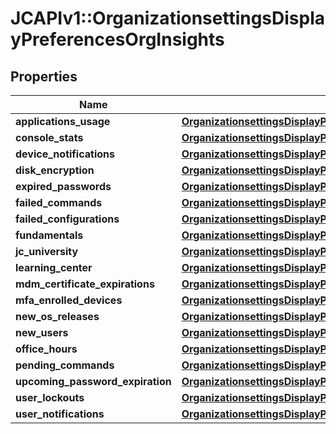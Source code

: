# JCAPIv1::OrganizationsettingsDisplayPreferencesOrgInsights

## Properties
Name | Type | Description | Notes
------------ | ------------- | ------------- | -------------
**applications_usage** | [**OrganizationsettingsDisplayPreferencesOrgInsightsApplicationsUsage**](OrganizationsettingsDisplayPreferencesOrgInsightsApplicationsUsage.md) |  | [optional] 
**console_stats** | [**OrganizationsettingsDisplayPreferencesOrgInsightsConsoleStats**](OrganizationsettingsDisplayPreferencesOrgInsightsConsoleStats.md) |  | [optional] 
**device_notifications** | [**OrganizationsettingsDisplayPreferencesOrgInsightsDeviceNotifications**](OrganizationsettingsDisplayPreferencesOrgInsightsDeviceNotifications.md) |  | [optional] 
**disk_encryption** | [**OrganizationsettingsDisplayPreferencesOrgInsightsApplicationsUsage**](OrganizationsettingsDisplayPreferencesOrgInsightsApplicationsUsage.md) |  | [optional] 
**expired_passwords** | [**OrganizationsettingsDisplayPreferencesOrgInsightsApplicationsUsage**](OrganizationsettingsDisplayPreferencesOrgInsightsApplicationsUsage.md) |  | [optional] 
**failed_commands** | [**OrganizationsettingsDisplayPreferencesOrgInsightsApplicationsUsage**](OrganizationsettingsDisplayPreferencesOrgInsightsApplicationsUsage.md) |  | [optional] 
**failed_configurations** | [**OrganizationsettingsDisplayPreferencesOrgInsightsApplicationsUsage**](OrganizationsettingsDisplayPreferencesOrgInsightsApplicationsUsage.md) |  | [optional] 
**fundamentals** | [**OrganizationsettingsDisplayPreferencesOrgInsightsApplicationsUsage**](OrganizationsettingsDisplayPreferencesOrgInsightsApplicationsUsage.md) |  | [optional] 
**jc_university** | [**OrganizationsettingsDisplayPreferencesOrgInsightsApplicationsUsage**](OrganizationsettingsDisplayPreferencesOrgInsightsApplicationsUsage.md) |  | [optional] 
**learning_center** | [**OrganizationsettingsDisplayPreferencesOrgInsightsApplicationsUsage**](OrganizationsettingsDisplayPreferencesOrgInsightsApplicationsUsage.md) |  | [optional] 
**mdm_certificate_expirations** | [**OrganizationsettingsDisplayPreferencesOrgInsightsApplicationsUsage**](OrganizationsettingsDisplayPreferencesOrgInsightsApplicationsUsage.md) |  | [optional] 
**mfa_enrolled_devices** | [**OrganizationsettingsDisplayPreferencesOrgInsightsApplicationsUsage**](OrganizationsettingsDisplayPreferencesOrgInsightsApplicationsUsage.md) |  | [optional] 
**new_os_releases** | [**OrganizationsettingsDisplayPreferencesOrgInsightsApplicationsUsage**](OrganizationsettingsDisplayPreferencesOrgInsightsApplicationsUsage.md) |  | [optional] 
**new_users** | [**OrganizationsettingsDisplayPreferencesOrgInsightsApplicationsUsage**](OrganizationsettingsDisplayPreferencesOrgInsightsApplicationsUsage.md) |  | [optional] 
**office_hours** | [**OrganizationsettingsDisplayPreferencesOrgInsightsApplicationsUsage**](OrganizationsettingsDisplayPreferencesOrgInsightsApplicationsUsage.md) |  | [optional] 
**pending_commands** | [**OrganizationsettingsDisplayPreferencesOrgInsightsApplicationsUsage**](OrganizationsettingsDisplayPreferencesOrgInsightsApplicationsUsage.md) |  | [optional] 
**upcoming_password_expiration** | [**OrganizationsettingsDisplayPreferencesOrgInsightsApplicationsUsage**](OrganizationsettingsDisplayPreferencesOrgInsightsApplicationsUsage.md) |  | [optional] 
**user_lockouts** | [**OrganizationsettingsDisplayPreferencesOrgInsightsApplicationsUsage**](OrganizationsettingsDisplayPreferencesOrgInsightsApplicationsUsage.md) |  | [optional] 
**user_notifications** | [**OrganizationsettingsDisplayPreferencesOrgInsightsUserNotifications**](OrganizationsettingsDisplayPreferencesOrgInsightsUserNotifications.md) |  | [optional] 

